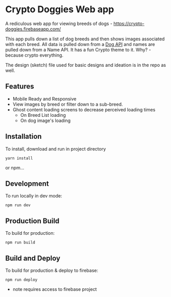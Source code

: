 # Crypto Doggies Web app

A rediculous web app for viewing breeds of dogs - https://crypto-doggies.firebaseapp.com/

This app pulls down a list of dog breeds and then shows images associated with each breed. All data is pulled down from a [Dog API](http://dog.ceo/dog-api/) and names are pulled down from a Name API. It has a fun Crypto theme to it. Why? - because crypto everything.

The design (sketch) file used for basic designs and ideation is in the repo as well.

## Features

* Mobile Ready and Responsive
* View images by breed or filter down to a sub-breed.
* Ghost content loading screens to decrease perceived loading times
  * On Breed List loading
  * On dog image's loading

## Installation
To install, download and run in project directory
```
yarn install
```
or npm...


## Development
To run locally in dev mode:

```
npm run dev
```

## Production Build
To build for production:

```
npm run build
```

## Build and Deploy
To build for production & deploy to firebase:

```
npm run deploy
```
* note requires access to firebase project